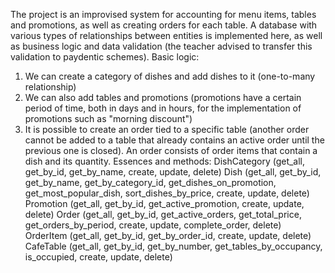 The project is an improvised system for accounting for menu items, tables and promotions, as well as creating orders for each table. A database with various types of relationships between entities is implemented here, as well as business logic and data validation (the teacher advised to transfer this validation to paydentic schemes).
Basic logic:
1) We can create a category of dishes and add dishes to it (one-to-many relationship)
2) We can also add tables and promotions (promotions have a certain period of time, both in days and in hours, for the implementation of promotions such as "morning discount")
3) It is possible to create an order tied to a specific table (another order cannot be added to a table that already contains an active order until the previous one is closed). An order consists of order items that contain a dish and its quantity.
Essences and methods:
DishCategory (get_all, get_by_id, get_by_name, create, update, delete)
Dish (get_all, get_by_id, get_by_name, get_by_category_id, get_dishes_on_promotion, get_most_popular_dish, sort_dishes_by_price, create, update, delete)
Promotion (get_all, get_by_id, get_active_promotion, create, update, delete)
Order (get_all, get_by_id, get_active_orders, get_total_price, get_orders_by_period, create, update, complete_order, delete)
OrderItem (get_all, get_by_id, get_by_order_id, create, update, delete)
CafeTable (get_all, get_by_id, get_by_number, get_tables_by_occupancy, is_occupied, create, update, delete)

